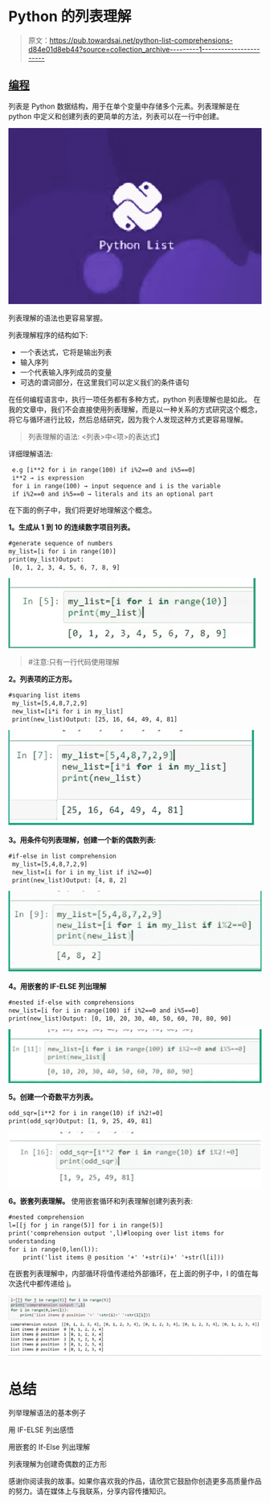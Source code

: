 # Python 的列表理解

> 原文：<https://pub.towardsai.net/python-list-comprehensions-d84e01d8eb44?source=collection_archive---------1----------------------->

## [编程](https://towardsai.net/p/category/programming)

列表是 Python 数据结构，用于在单个变量中存储多个元素。列表理解是在 python 中定义和创建列表的更简单的方法，列表可以在一行中创建。

![](img/3752e5b95cd0c5ce65fcbcacfb113fd3.png)

列表理解的语法也更容易掌握。

列表理解程序的结构如下:

*   一个表达式，它将是输出列表
*   输入序列
*   一个代表输入序列成员的变量
*   可选的谓词部分，在这里我们可以定义我们的条件语句

在任何编程语言中，执行一项任务都有多种方式，python 列表理解也是如此。
在我的文章中，我们不会直接使用列表理解，而是以一种关系的方式研究这个概念，将它与循环进行比较，然后总结研究，因为我个人发现这种方式更容易理解。

> 列表理解的语法:
> <列表>中<项>的表达式】

详细理解语法:

```
 e.g [i**2 for i in range(100) if i%2==0 and i%5==0]
 i**2 → is expression
 for i in range(100) → input sequence and i is the variable
 if i%2==0 and i%5==0 → literals and its an optional part
```

在下面的例子中，我们将更好地理解这个概念。

**1。生成从 1 到 10 的连续数字项目列表。**

```
#generate sequence of numbers 
my_list=[i for i in range(10)]
print(my_list)Output:
 [0, 1, 2, 3, 4, 5, 6, 7, 8, 9]
```

![](img/6bd5e7d9174bd5e62f34d98315a6637c.png)

> #注意:只有一行代码使用理解

**2。列表项的正方形。**

```
#squaring list items
 my_list=[5,4,8,7,2,9]
 new_list=[i*i for i in my_list]
 print(new_list)Output: [25, 16, 64, 49, 4, 81]
```

![](img/a8e28eb720bb24eb1c77d705f476b84c.png)

**3。用条件句列表理解，创建一个新的偶数列表:**

```
#if-else in list comprehension
 my_list=[5,4,8,7,2,9]
 new_list=[i for i in my_list if i%2==0]
 print(new_list)Output: [4, 8, 2]
```

![](img/582990be305d3d8c4b75602bce79c5d5.png)

**4。用嵌套的 IF-ELSE 列出理解**

```
#nested if-else with comprehensions
new_list=[i for i in range(100) if i%2==0 and i%5==0]
print(new_list)Output: [0, 10, 20, 30, 40, 50, 60, 70, 80, 90]
```

![](img/9a30465ea5573df7adb90be61d00f9d7.png)

**5。创建一个奇数平方列表。**

```
odd_sqr=[i**2 for i in range(10) if i%2!=0]
print(odd_sqr)Output: [1, 9, 25, 49, 81]
```

![](img/0712047ff9b81b5f40ab474182fcdf32.png)

**6。嵌套列表理解。**
使用嵌套循环和列表理解创建列表列表:

```
#nested comprehension
l=[[j for j in range(5)] for i in range(5)]
print('comprehension output ',l)#looping over list items for understanding
for i in range(0,len(l)):
    print('list items @ position '+' '+str(i)+' '+str(l[i]))
```

在嵌套列表理解中，内部循环将值传递给外部循环，在上面的例子中，I 的值在每次迭代中都传递给 j。

![](img/56315fb38e559e63985ee573f82d86c8.png)

# **总结**

列举理解语法的基本例子

用 IF-ELSE 列出感悟

用嵌套的 If-Else 列出理解

列表理解为创建奇偶数的正方形

感谢你阅读我的故事。如果你喜欢我的作品，请欣赏它鼓励你创造更多高质量作品的努力。请在媒体上与我联系，分享内容传播知识。